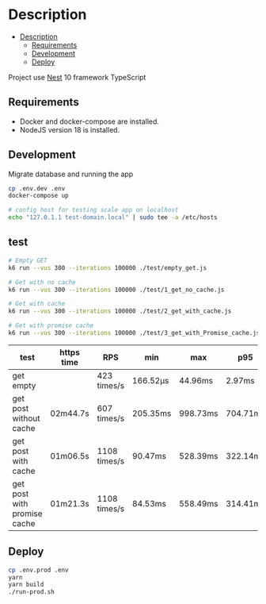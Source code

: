# Description

<!--toc:start-->

- [Description](#description)
  - [Requirements](#requirements)
  - [Development](#development)
  - [Deploy](#deploy)

<!--toc:end-->

Project use [Nest](https://github.com/nestjs/nest) 10 framework TypeScript

## Requirements

- Docker and docker-compose are installed.
- NodeJS version 18 is installed.

## Development

Migrate database and running the app

```bash
cp .env.dev .env
docker-compose up

# config host for testing scale app on localhost
echo "127.0.1.1 test-domain.local" | sudo tee -a /etc/hosts
```

## test

```sh
# Empty GET
k6 run --vus 300 --iterations 100000 ./test/empty_get.js

# Get with no cache
k6 run --vus 300 --iterations 100000 ./test/1_get_no_cache.js

# Get with cache
k6 run --vus 300 --iterations 100000 ./test/2_get_with_cache.js

# Get with promise cache
k6 run --vus 300 --iterations 100000 ./test/3_get_with_Promise_cache.js
```

| test                        | https time | RPS          | min      | max      | p95      | cpu  |
| --------------------------- | ---------- | ------------ | -------- | -------- | -------- | ---- |
| get empty                   |            | 423 times/s  | 166.52µs | 44.96ms  | 2.97ms   | 113% |
| get post without cache      | 02m44.7s   | 607 times/s  | 205.35ms | 998.73ms | 704.71ms | 113% |
| get post with cache         | 01m06.5s   | 1108 times/s | 90.47ms  | 528.39ms | 322.14ms | 113% |
| get post with promise cache | 01m21.3s   | 1108 times/s | 84.53ms  | 558.49ms | 314.41ms | 113% |

## Deploy

```bash
cp .env.prod .env
yarn
yarn build
./run-prod.sh
```
